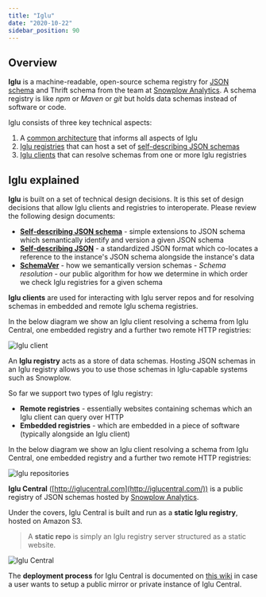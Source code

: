 ```yaml
---
title: "Iglu"
date: "2020-10-22"
sidebar_position: 90
---
```


## Overview

**Iglu** is a machine-readable, open-source schema registry for [JSON schema](http://json-schema.org/) and Thrift schema from the team at [Snowplow Analytics](http://snowplowanalytics.com/). A schema registry is like _npm_ or _Maven_ or _git_ but holds data schemas instead of software or code.

Iglu consists of three key technical aspects:

1. A [common architecture](/docs/pipeline-components-and-applications/iglu/common-architecture/index.md) that informs all aspects of Iglu
2. [Iglu registries](/docs/pipeline-components-and-applications/iglu/iglu-repositories/index.md) that can host a set of [self-describing JSON schemas](/docs/pipeline-components-and-applications/iglu/common-architecture/self-describing-json-schemas.md)
3. [Iglu clients](/docs/pipeline-components-and-applications/iglu/iglu-clients/index.md) that can resolve schemas from one or more Iglu registries

## [](https://github.com/snowplow/snowplow/wiki/Iglu-registry#iglu-explained)Iglu explained

**Iglu** is built on a set of technical design decisions. It is this set of design decisions that allow Iglu clients and registries to interoperate. Please review the following design documents:

- [**Self-describing JSON schema**](/docs/pipeline-components-and-applications/iglu/common-architecture/self-describing-json-schemas.md) - simple extensions to JSON schema which semantically identify and version a given JSON schema
- [**Self-describing JSON**](/docs/pipeline-components-and-applications/iglu/common-architecture/self-describing-jsons/index.md) - a standardized JSON format which co-locates a reference to the instance's JSON schema alongside the instance's data
- [**SchemaVer**](/docs/pipeline-components-and-applications/iglu/common-architecture/schemaver.md) - how we semantically version schemas - _Schema resolution_ - our public algorithm for how we determine in which order we check Iglu registries for a given schema

**Iglu clients** are used for interacting with Iglu server repos and for resolving schemas in embedded and remote Iglu schema registries.

In the below diagram we show an Iglu client resolving a schema from Iglu Central, one embedded registry and a further two remote HTTP registries:

![Iglu client](images/iglu-clients.png)

An **Iglu registry** acts as a store of data schemas. Hosting JSON schemas in an Iglu registry allows you to use those schemas in Iglu-capable systems such as Snowplow.

So far we support two types of Iglu registry:

- **Remote registries** - essentially websites containing schemas which an Iglu client can query over HTTP
- **Embedded registries** - which are embedded in a piece of software (typically alongside an Iglu client)

In the below diagram we show an Iglu client resolving a schema from Iglu Central, one embedded registry and a further two remote HTTP registries:

![Iglu repositories](images/iglu-repos.png)

**Iglu Central** ([http://iglucentral.com](http://iglucentral.com/)) is a public registry of JSON schemas hosted by [Snowplow Analytics](http://snowplowanalytics.com/).

Under the covers, Iglu Central is built and run as a **static Iglu registry**, hosted on Amazon S3.

> A **static repo** is simply an Iglu registry server structured as a static website.

![Iglu Central](images/iglu-central.png)

The **deployment process** for Iglu Central is documented on [this wiki](/docs/pipeline-components-and-applications/iglu/iglu-central-setup.md) in case a user wants to setup a public mirror or private instance of Iglu Central.
